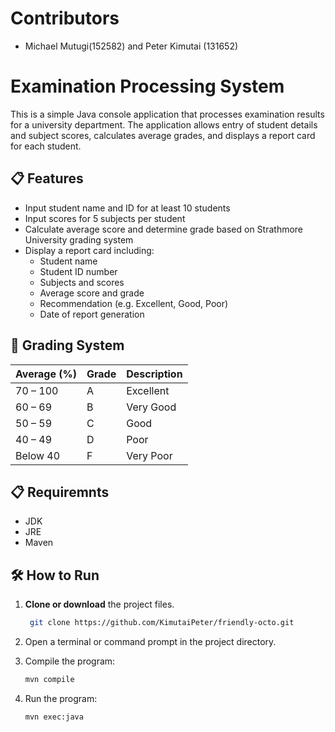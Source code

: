 # Contributors
- Michael Mutugi(152582) and Peter Kimutai (131652) 

# Examination Processing System

This is a simple Java console application that processes examination results for a university department. The application allows entry of student details and subject scores, calculates average grades, and displays a report card for each student.

## 📋 Features

- Input student name and ID for at least 10 students
- Input scores for 5 subjects per student
- Calculate average score and determine grade based on Strathmore University grading system
- Display a report card including:
  - Student name
  - Student ID number
  - Subjects and scores
  - Average score and grade
  - Recommendation (e.g. Excellent, Good, Poor)
  - Date of report generation

## 🏫 Grading System

| Average (%) | Grade | Description   |
|-------------|--------|---------------|
| 70 – 100     | A      | Excellent     |
| 60 – 69      | B      | Very Good     |
| 50 – 59      | C      | Good          |
| 40 – 49      | D      | Poor          |
| Below 40     | F      | Very Poor     |

## 📋 Requiremnts
- JDK
- JRE
- Maven

## 🛠 How to Run

1. **Clone or download** the project files.
    ```bash
     git clone https://github.com/KimutaiPeter/friendly-octo.git
2. Open a terminal or command prompt in the project directory.
3. Compile the program:

   ```bash
   mvn compile
4. Run the program:
      ```bash
   mvn exec:java
